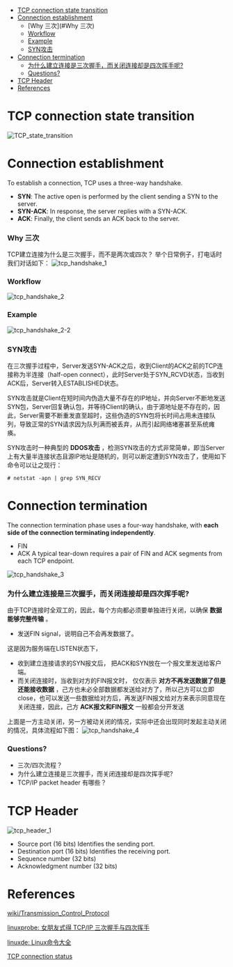 - [TCP connection state transition](#tcp-connection-state-transition)
- [Connection establishment](#connection-establishment)
  - [Why 三次](#Why 三次)
  - [Workflow](#workflow)
  - [Example](#example)
  - [SYN攻击](#syn攻击)
- [Connection termination](#connection-termination)
  - [为什么建立连接是三次握手，而关闭连接却是四次挥手呢?](#为什么建立连接是三次握手而关闭连接却是四次挥手呢)
  - [Questions?](#questions)
- [TCP Header](#tcp-header)
- [References](#references)

# TCP connection state transition
![TCP_state_transition](../images/2018/TCP_state_transition.gif)

# Connection establishment
To establish a connection, TCP uses a three-way handshake.
* __SYN__: The active open is performed by the client sending a SYN to the server.
* __SYN-ACK__: In response, the server replies with a SYN-ACK.
* __ACK__: Finally, the client sends an ACK back to the server. 

### Why 三次
TCP建立连接为什么是三次握手，而不是两次或四次？
举个日常例子，打电话时我们对话如下：
![tcp_handshake_1](../images/2018/tcp_handshake_1.png)<br/>

### Workflow
![tcp_handshake_2](../images/2018/tcp_handshake_2.png)<br/>
### Example
![tcp_handshake_2-2](../images/2018/tcp_handshake_2-2.png)<br/>

### SYN攻击
  在三次握手过程中，Server发送SYN-ACK之后，收到Client的ACK之前的TCP连接称为半连接（half-open connect），此时Server处于SYN_RCVD状态，当收到ACK后，Server转入ESTABLISHED状态。
  
  SYN攻击就是Client在短时间内伪造大量不存在的IP地址，并向Server不断地发送SYN包，Server回复确认包，并等待Client的确认，由于源地址是不存在的，因此，Server需要不断重发直至超时，这些伪造的SYN包将长时间占用未连接队列，导致正常的SYN请求因为队列满而被丢弃，从而引起网络堵塞甚至系统瘫痪。
  
  SYN攻击时一种典型的 __DDOS攻击__ ，检测SYN攻击的方式非常简单，即当Server上有大量半连接状态且源IP地址是随机的，则可以断定遭到SYN攻击了，使用如下命令可以让之现行：
```
# netstat -apn | grep SYN_RECV
```

# Connection termination
The connection termination phase uses a four-way handshake, with __each side of the connection terminating independently__. 
* FIN
* ACK
A typical tear-down requires a pair of FIN and ACK segments from each TCP endpoint.

![tcp_handshake_3](../images/2018/tcp_handshake_3.png)<br/>

### 为什么建立连接是三次握手，而关闭连接却是四次挥手呢?

由于TCP连接时全双工的，因此，每个方向都必须要单独进行关闭，以确保 __数据能够完整传输__ 。
* 发送FIN signal，说明自己不会再发数据了。

这是因为服务端在LISTEN状态下，
* 收到建立连接请求的SYN报文后，
把ACK和SYN放在一个报文里发送给客户端。
* 而关闭连接时，当收到对方的FIN报文时，
仅仅表示 __对方不再发送数据了但是还能接收数据__ ，己方也未必全部数据都发送给对方了，所以己方可以立即close，也可以发送一些数据给对方后，再发送FIN报文给对方来表示同意现在关闭连接，因此，己方 __ACK报文和FIN报文__ 一般都会分开发送

上面是一方主动关闭，另一方被动关闭的情况，实际中还会出现同时发起主动关闭的情况，具体流程如下图：
![tcp_handshake_4](../images/2018/tcp_handshake_4.png)<br/>

### Questions?
* 三次/四次流程？
* 为什么建立连接是三次握手，而关闭连接却是四次挥手呢?
* TCP/IP packet header 有哪些？

# TCP Header
![tcp_header_1](../images/2018/tcp_header_1.png)<br/>
* Source port (16 bits)
Identifies the sending port.
* Destination port (16 bits)
Identifies the receiving port.
* Sequence number (32 bits)
* Acknowledgment number (32 bits)


# References
[wiki/Transmission_Control_Protocol](https://en.wikipedia.org/wiki/Transmission_Control_Protocol)<br/>

[linuxprobe: 女朋友式得 TCP/IP 三次握手与四次挥手](https://www.linuxprobe.com/tcp-ip-protocol.html)<br/>

[linuxde: Linux命令大全](http://man.linuxde.net)<br/>

[TCP connection status](https://www.ibm.com/support/knowledgecenter/SSLTBW_2.1.0/com.ibm.zos.v2r1.halu101/constatus.htm)<br/>

[]()<br/>
